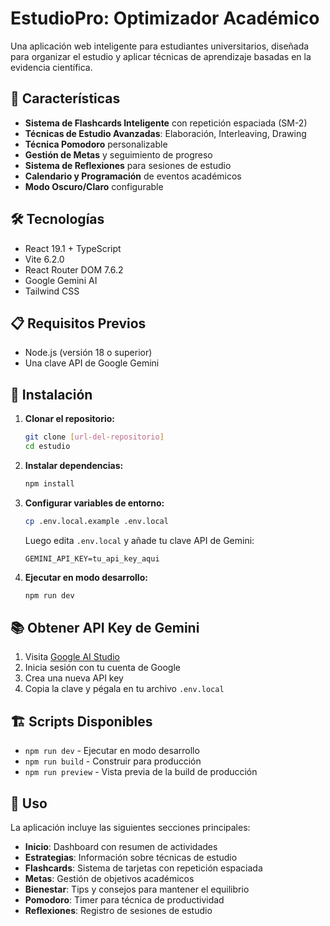 # EstudioPro: Optimizador Académico

Una aplicación web inteligente para estudiantes universitarios, diseñada para organizar el estudio y aplicar técnicas de aprendizaje basadas en la evidencia científica.

## 🚀 Características

- **Sistema de Flashcards Inteligente** con repetición espaciada (SM-2)
- **Técnicas de Estudio Avanzadas**: Elaboración, Interleaving, Drawing
- **Técnica Pomodoro** personalizable
- **Gestión de Metas** y seguimiento de progreso
- **Sistema de Reflexiones** para sesiones de estudio
- **Calendario y Programación** de eventos académicos
- **Modo Oscuro/Claro** configurable

## 🛠️ Tecnologías

- React 19.1 + TypeScript
- Vite 6.2.0
- React Router DOM 7.6.2
- Google Gemini AI
- Tailwind CSS

## 📋 Requisitos Previos

- Node.js (versión 18 o superior)
- Una clave API de Google Gemini

## 🔧 Instalación

1. **Clonar el repositorio:**
   ```bash
   git clone [url-del-repositorio]
   cd estudio
   ```

2. **Instalar dependencias:**
   ```bash
   npm install
   ```

3. **Configurar variables de entorno:**
   ```bash
   cp .env.local.example .env.local
   ```
   Luego edita `.env.local` y añade tu clave API de Gemini:
   ```
   GEMINI_API_KEY=tu_api_key_aqui
   ```

4. **Ejecutar en modo desarrollo:**
   ```bash
   npm run dev
   ```

## 📚 Obtener API Key de Gemini

1. Visita [Google AI Studio](https://aistudio.google.com/app/apikey)
2. Inicia sesión con tu cuenta de Google
3. Crea una nueva API key
4. Copia la clave y pégala en tu archivo `.env.local`

## 🏗️ Scripts Disponibles

- `npm run dev` - Ejecutar en modo desarrollo
- `npm run build` - Construir para producción
- `npm run preview` - Vista previa de la build de producción

## 📱 Uso

La aplicación incluye las siguientes secciones principales:

- **Inicio**: Dashboard con resumen de actividades
- **Estrategias**: Información sobre técnicas de estudio
- **Flashcards**: Sistema de tarjetas con repetición espaciada
- **Metas**: Gestión de objetivos académicos
- **Bienestar**: Tips y consejos para mantener el equilibrio
- **Pomodoro**: Timer para técnica de productividad
- **Reflexiones**: Registro de sesiones de estudio

